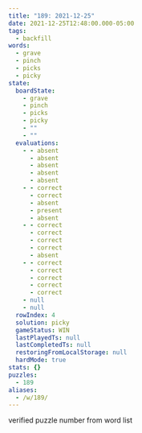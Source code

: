 ```yaml
---
title: "189: 2021-12-25"
date: 2021-12-25T12:48:00.000-05:00
tags:
  - backfill
words:
  - grave
  - pinch
  - picks
  - picky
state:
  boardState:
    - grave
    - pinch
    - picks
    - picky
    - ""
    - ""
  evaluations:
    - - absent
      - absent
      - absent
      - absent
      - absent
    - - correct
      - correct
      - absent
      - present
      - absent
    - - correct
      - correct
      - correct
      - correct
      - absent
    - - correct
      - correct
      - correct
      - correct
      - correct
    - null
    - null
  rowIndex: 4
  solution: picky
  gameStatus: WIN
  lastPlayedTs: null
  lastCompletedTs: null
  restoringFromLocalStorage: null
  hardMode: true
stats: {}
puzzles:
  - 189
aliases:
  - /w/189/
---
```

<!-- more --> verified puzzle number from word list
